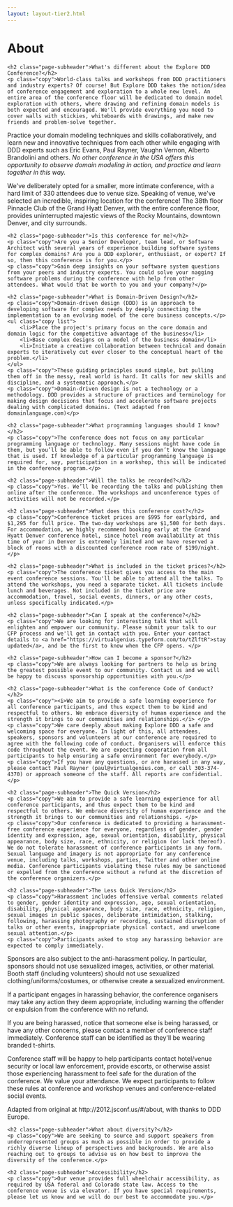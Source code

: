 ```yaml
---
layout: layout-tier2.html
---
```

<div class="container section page about">
	<h1 class="section-header">About</h1>

	<h2 class="page-subheader">What's different about the Explore DDD Conference?</h2>
	<p class="copy">World-class talks and workshops from DDD practitioners and industry experts? Of course! But Explore DDD takes the notion/idea of conference engagement and exploration to a whole new level. An entire area of the conference floor will be dedicated to domain model exploration with others, where drawing and refining domain models is both expected and encouraged. We'll provide everything you need to cover walls with stickies, whiteboards with drawings, and make new friends and problem-solve together.
</p>
	<p class="copy">Practice your domain modeling techniques and skills collaboratively, and learn new and innovative techniques from each other while engaging with DDD experts such as Eric Evans, Paul Rayner, Vaughn Vernon, Alberto Brandolini and others. <i>No other conference in the USA offers this opportunity to observe domain modeling in action, and practice and learn together in this way.</i></p>
	<p class="copy">We've deliberately opted for a smaller, more intimate conference, with a hard limit of 330 attendees due to venue size. Speaking of venue, we've selected an incredible, inspiring location for the conference! The 38th floor Pinnacle Club of the Grand Hyatt Denver, with the entire conference floor, provides uninterrupted majestic views of the Rocky Mountains, downtown Denver, and city surrounds.</p>

	<h2 class="page-subheader">Is this conference for me?</h2>
	<p class="copy">Are you a Senior Developer, team lead, or Software Architect with several years of experience building software systems for complex domains? Are you a DDD explorer, enthusiast, or expert? If so, then this conference is for you.</p>
	<p class="copy">Gain deep insights on your software system questions from your peers and industry experts. You could solve your nagging software problems during the conference with help from other attendees. What would that be worth to you and your company?</p>

	<h2 class="page-subheader">What is Domain-Driven Design?</h2>
	<p class="copy">Domain-driven design (DDD) is an approach to developing software for complex needs by deeply connecting the implementation to an evolving model of the core business concepts.</p>
	<ul class="copy list">
		<li>Place the project's primary focus on the core domain and domain logic for the competitive advantage of the business</li>
		<li>Base complex designs on a model of the business domain</li>
		<li>Initiate a creative collaboration between technical and domain experts to iteratively cut ever closer to the conceptual heart of the problem.</li>
	</ul>
	<p class="copy">These guiding principles sound simple, but pulling them off in the messy, real world is hard. It calls for new skills and discipline, and a systematic approach.</p>
	<p class="copy">Domain-driven design is not a technology or a methodology. DDD provides a structure of practices and terminology for making design decisions that focus and accelerate software projects dealing with complicated domains. (Text adapted from domainlanguage.com)</p>

	<h2 class="page-subheader">What programming languages should I know?</h2>
	<p class="copy">The conference does not focus on any particular programming language or technology. Many sessions might have code in them, but you’ll be able to follow even if you don’t know the language that is used. If knowledge of a particular programming language is required for, say, participation in a workshop, this will be indicated in the conference program.</p>

	<h2 class="page-subheader">Will the talks be recorded?</h2>
	<p class="copy">Yes. We’ll be recording the talks and publishing them online after the conference. The workshops and unconference types of activities will not be recorded.</p>

	<h2 class="page-subheader">What does this conference cost?</h2>
	<p class="copy">Conference ticket prices are $995 for earlybird, and $1,295 for full price. The two-day workshops are $1,500 for both days. For accommodation, we highly recommend booking early at the Grand Hyatt Denver conference hotel, since hotel room availability at this time of year in Denver is extremely limited and we have reserved a block of rooms with a discounted conference room rate of $199/night.</p>

	<h2 class="page-subheader">What is included in the ticket prices?</h2>
	<p class="copy">The conference ticket gives you access to the main event conference sessions. You'll be able to attend all the talks. To attend the workshops, you need a separate ticket. All tickets include lunch and beverages. Not included in the ticket price are accommodation, travel, social events, dinners, or any other costs, unless specifically indicated.</p>

	<h2 class="page-subheader">Can I speak at the conference?</h2>
	<p class="copy">We are looking for interesting talk that will enlighten and empower our community. Please submit your talk to our CFP process and we'll get in contact with you. Enter your contact details to <a href="https://virtualgenius.typeform.com/to/tZlftR">stay updated</a>, and be the first to know when the CFP opens. </p>

	<h2 class="page-subheader">How can I become a sponsor?</h2>
	<p class="copy">We are always looking for partners to help us bring the greatest possible event to our community. Contact us and we will be happy to discuss sponsorship opportunities with you.</p>

	<h2 class="page-subheader">What is the conference Code of Conduct?</h2>
	<p class="copy"><i>We aim to provide a safe learning experience for all conference participants, and thus expect them to be kind and respectful to others. We embrace diversity of human experience and the strength it brings to our communities and relationships.</i> </p>
	<p class="copy">We care deeply about making Explore DDD a safe and welcoming space for everyone. In light of this, all attendees, speakers, sponsors and volunteers at our conference are required to agree with the following code of conduct. Organisers will enforce this code throughout the event. We are expecting cooperation from all participants to help ensuring a safe environment for everybody.</p>
	<p class="copy">If you have any questions, or are harassed in any way, please contact Paul Rayner (paul@virtualgenius.com, or call 303-374-4370) or approach someone of the staff. All reports are confidential.</p>

	<h2 class="page-subheader">The Quick Version</h2>
	<p class="copy">We aim to provide a safe learning experience for all conference participants, and thus expect them to be kind and respectful to others. We embrace diversity of human experience and the strength it brings to our communities and relationships. </p>
	<p class="copy">Our conference is dedicated to providing a harassment-free conference experience for everyone, regardless of gender, gender identity and expression, age, sexual orientation, disability, physical appearance, body size, race, ethnicity, or religion (or lack thereof). We do not tolerate harassment of conference participants in any form. Sexual language and imagery is not appropriate for any conference venue, including talks, workshops, parties, Twitter and other online media. Conference participants violating these rules may be sanctioned or expelled from the conference without a refund at the discretion of the conference organizers.</p>

	<h2 class="page-subheader">The Less Quick Version</h2>
	<p class="copy">Harassment includes offensive verbal comments related to gender, gender identity and expression, age, sexual orientation, disability, physical appearance, body size, race, ethnicity, religion, sexual images in public spaces, deliberate intimidation, stalking, following, harassing photography or recording, sustained disruption of talks or other events, inappropriate physical contact, and unwelcome sexual attention.</p>
	<p class="copy">Participants asked to stop any harassing behavior are expected to comply immediately.
Sponsors are also subject to the anti-harassment policy. In particular, sponsors should not use sexualized images, activities, or other material. Booth staff (including volunteers) should not use sexualized clothing/uniforms/costumes, or otherwise create a sexualized environment.</p>
	<p class="copy">If a participant engages in harassing behavior, the conference organisers may take any action they deem appropriate, including warning the offender or expulsion from the conference with no refund.</p>
	<p class="copy">If you are being harassed, notice that someone else is being harassed, or have any other concerns, please contact a member of conference staff immediately. Conference staff can be identified as they'll be wearing branded t-shirts.</p>
	<p class="copy">Conference staff will be happy to help participants contact hotel/venue security or local law enforcement, provide escorts, or otherwise assist those experiencing harassment to feel safe for the duration of the conference. We value your attendance.
We expect participants to follow these rules at conference and workshop venues and conference-related social events.
</p>
	<p class="copy">Adapted from original at http://2012.jsconf.us/#/about, with thanks to DDD Europe.</p>

	<h2 class="page-subheader">What about diversity?</h2>
	<p class="copy">We are seeking to source and support speakers from underrepresented groups as much as possible in order to provide a richly diverse lineup of perspectives and backgrounds. We are also reaching out to groups to advise us on how best to improve the diversity of the conference.</p>

	<h2 class="page-subheader">Accessibility</h2>
	<p class="copy">Our venue provides full wheelchair accessibility, as required by USA federal and Colorado state law. Access to the conference venue is via elevator. If you have special requirements, please let us know and we will do our best to accommodate you.</p>
</div>